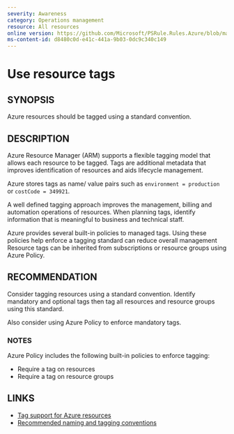 ```yaml
---
severity: Awareness
category: Operations management
resource: All resources
online version: https://github.com/Microsoft/PSRule.Rules.Azure/blob/master/docs/rules/en/Azure.Resource.UseTags.md
ms-content-id: d8480c0d-e41c-441a-9b03-0dc9c340c149
---
```


# Use resource tags

## SYNOPSIS

Azure resources should be tagged using a standard convention.

## DESCRIPTION

Azure Resource Manager (ARM) supports a flexible tagging model that allows each resource to be tagged.
Tags are additional metadata that improves identification of resources and aids lifecycle management.

Azure stores tags as name/ value pairs such as `environment = production` or `costCode = 349921`.

A well defined tagging approach improves the management, billing and automation operations of resources.
When planning tags, identify information that is meaningful to business and technical staff.

Azure provides several built-in policies to managed tags.
Using these policies help enforce a tagging standard can reduce overall management
Resource tags can be inherited from subscriptions or resource groups using Azure Policy.

## RECOMMENDATION

Consider tagging resources using a standard convention.
Identify mandatory and optional tags then tag all resources and resource groups using this standard.

Also consider using Azure Policy to enforce mandatory tags.

### NOTES

Azure Policy includes the following built-in policies to enforce tagging:

- Require a tag on resources
- Require a tag on resource groups

## LINKS

- [Tag support for Azure resources](https://docs.microsoft.com/en-us/azure/azure-resource-manager/management/tag-support)
- [Recommended naming and tagging conventions](https://docs.microsoft.com/en-us/azure/cloud-adoption-framework/ready/azure-best-practices/naming-and-tagging#metadata-tags)

